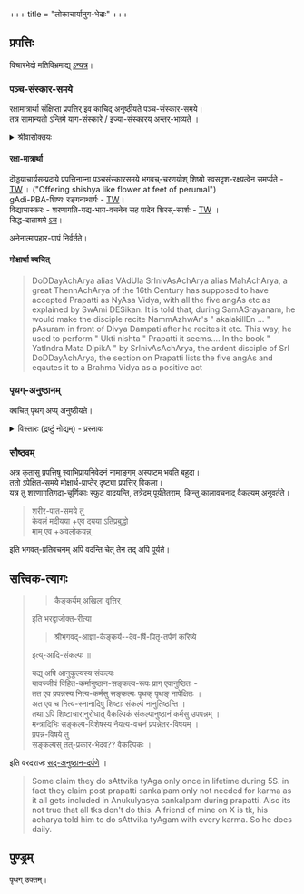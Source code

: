 +++
title = "लोकाचार्यानुग-भेदाः"
+++

## प्रपत्तिः
विचारभेदो मतिविभ्रमाद्य् [ऽन्यत्र](/rAmAnujIyam/tattvam/venkaTa-nAtha-shAkhA/vishvAsaH/lokAryAnugebhyo_bhedaH)। 

### पञ्च-संस्कार-समये
रक्षामात्रार्था संक्षिप्ता प्रपत्तिर् इव काचिद् अनुष्ठीयते पञ्च-संस्कार-समये।  
तत्र सामान्यतो ऽन्तिमे याग-संस्कारे ‌/ इज्या-संस्कारय् अन्तर्-भाव्यते । 

<details><summary>श्रीवासोक्तयः</summary>

They have preserved like the skeleton of the anushtanam.

> In some AchArya peetams, this practice of AchArya praying to bhagavAn after performing pancha samskAram is present. It is done by reciting some chUrNikais from SaraNAgathi gadhyam - here it is not extra prapaththi. It is just a gentle reminder - not that bhagavAn forgets, but it is a small gesture from the side of AchArya.

This was explanation given by 1 tk. He tells bhagavAn has natural krupa but acharya still does to remind him.
Ramanuja acts like chief purushakara in prapatti( coz guruparampara is treated so).
</details>


#### रक्षा-मात्रार्था
दॊड्डयाचार्यसम्प्रदाये प्रपत्तिनाम्ना पञ्चसंस्कारसमये भगवच्-चरणयोश् शिष्यो स्वसदृश-रक्ष्यत्वेन समर्प्यते - [TW](https://youtu.be/BUB929lXvWE?t=211) । ("Offering shishya like flower at feet of perumal")  
gAdi-PBA-शिष्यः रङ्गनाथार्यः - [TW](https://www.youtube.com/watch?v=5loL0Sy18-Y&t=196s)।  
विद्याभास्करः - शरणागति-गद्य-भाग-वचनेन सह पादेन शिरस्-स्पर्शः - [TW](https://www.youtube.com/watch?v=MRP0Wnq8whU&t=29s) ।  
सिद्ध-दाताश्रमे [ऽत्र](/rAmAnujIyam/kriyA/lokAchArya-shAkhA/articles/siddha-dAtAshrama-pancha-saMskAraH)। 

अनेनात्मापहार-पापं निर्वर्तते। 

#### मोक्षार्था क्वचित्
> DoDDayAchArya alias VAdUla SrInivAsAchArya alias MahAchArya, a great ThennAchArya of the 16th Century has supposed to have accepted Prapatti as NyAsa Vidya, with all the five angAs etc as explained by SwAmi DESikan. It is told that, during SamASrayanam, he would make the disciple recite NammAzhwAr's " akalakillEn ... " pAsuram in front of Divya Dampati after he recites it etc. This way, he used to perform " Ukti nishta " Prapatti it seems.... In the book " YatIndra Mata DIpikA " by SrInivAsAchArya, the ardent disciple of SrI DoDDayAchArya, the section on Prapatti lists the five angAs and eqautes it to a Brahma Vidya as a positive act



### पृथग्-अनुष्ठानम्
क्वचित् पृथग् अप्य् अनुष्ठीयते। 

<details><summary>विस्तारः (द्रष्टुं नोद्यम्) - प्रस्तावः</summary>

> Thirukkovalur jeeyar and some members of the ananthanpillai family do it separately (from pancha-saMskAra). My friend it happened so.

इति श्रीवासः। 
</details>

### सौष्ठवम्
अत्र कृतासु प्रपत्तिषु स्वाभिप्रायनिवेदनं नामाङ्गम् अस्पष्टम् भवति बहुदा।  
ततो ऽपेक्षित-समये मोक्षार्थ-प्राप्तेर् दृष्ट्या प्रपत्तिर् विकला।  
यत्र तु शरणागतिगद्य-चूर्णिकाः स्फुटं वादयन्ति, तत्रेदम् पूर्यतेतराम्, किन्तु कालावचनाद् वैकल्यम् अनुवर्तते।  

> शरीर-पात-समये तु  
केवलं मदीयया +एव दयया ऽतिप्रबुद्धो  
माम् एव +अवलोकयन्न्

इति भगवत्-प्रतिवचनम् अपि वदन्ति चेत् तेन तद् अपि पूर्यते। 

## सत्त्विक-त्यागः
> > कैङ्कर्यम् अखिला वृत्तिर् 
> 
> इति भरद्वाजोक्त-रीत्या  
> 
> > श्रीभगवद्-आज्ञा-कैङ्कर्य--देव-र्षि-पितृ-तर्पणं करिष्ये 
> 
> इत्य्-आदि-संकल्पः ॥ 
> 
> यद्य् अपि आनुकूल्यस्य संकल्पः  
> यावज्जीवं विहित-कर्मानुष्ठान-सङ्कल्प-रूपः प्राग् एवानुष्ठितः -  
> तत एव प्रपन्नस्य नित्य-कर्मसु सङ्कल्पः पृथक् पृथङ् नापेक्षितः ।  
अत एव च नित्य-स्नानादिषु शिष्टाः संकल्पं नानुतिष्ठन्ति ।  
तथा ऽपि शिष्टाचारानुरोधात् वैकल्पिकं संकल्पानुष्ठानं कर्मसु उपपन्नम् ।  
मन्त्रादिभिः सङ्कल्प-विशेषस्य नैयत्य-वचनं प्रपन्नेतर-विषयम् ।  
प्रपन्न-विषये तु  
सङ्कल्पस् तत्-प्रकार-भेदव?? वैकल्पिकः ।  

इति वरदराजः [सद्-अनुष्ठान-दर्पणे](/rAmAnujIyam/kriyA/lokAchArya-shAkhA/varadarAja-sadanuShThAna-darpaNam) । 

> Some claim they do sAttvika tyAga only once in lifetime during 5S. in fact they claim post prapatti sankalpam only not needed for karma as it all gets included in Anukulyasya sankalpam during prapatti. Also its not true that all tks don't do this. A friend of mine on X is tk, his acharya told him to do sAttvika tyAgam with every karma. So he does daily.

## पुण्ड्रम्
पृथग् उक्तम्। 